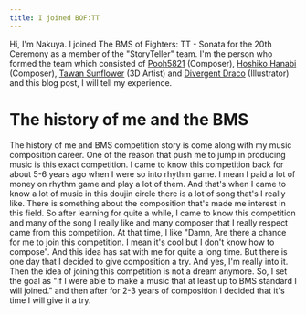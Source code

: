 ```yaml
---
title: I joined BOF:TT
---
```


Hi, I'm Nakuya. I joined The BMS of Fighters: TT - Sonata for the 20th Ceremony as a member of the "StoryTeller" team.
I'm the person who formed the team which consisted of [Pooh5821](www.youtube.com/@Pooh5821) (Composer), [Hoshiko Hanabi](https://www.youtube.com/@somaoniwa2026) (Composer), [Tawan Sunflower](https://x.com/himawari_hito) (3D Artist) and [Divergent Draco](https://x.com/DivergentDraco) (Illustrator) and this blog post, I will tell my experience.

# The history of me and the BMS

The history of me and BMS competition story is come along with my music composition career. One of the reason that push me to jump in producing music is this exact competition. I came to know this competition back for about 5-6 years ago when I were so into rhythm game. I mean I paid a lot of money on rhythm game and play a lot of them. And that's when I came to know a lot of music in this doujin circle there is a lot of song that's I really like. There is something about the composition that's made me interest in this field. So after learning for quite a while, I came to know this competition and many of the song I really like and many composer that I really respect came from this competition. At that time, I like "Damn, Are there a chance for me to join this competition. I mean it's cool but I don't know how to compose". And this idea has sat with me for quite a long time. But there is one day that I decided to give composition a try. And yes, I'm really into it. Then the idea of joining this competition is not a dream anymore. So, I set the goal as "If I were able to make a music that at least up to BMS standard I will joined." and then after for 2-3 years of composition I decided that it's time I will give it a try.
